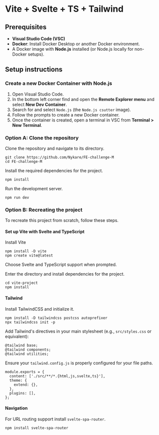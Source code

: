 # Vite + Svelte + TS + Tailwind

## Prerequisites

- **Visual Studio Code (VSC)**
- **Docker**: Install Docker Desktop or another Docker environment.
- A Docker image with **Node.js** installed (or Node.js locally for non-Docker setups).

## Setup instructions

### Create a new Docker Container with Node.js

1. Open Visual Studio Code.
2. In the bottom left corner find and open the **Remote Explorer menu** and select **New Dev Container**.
3. Search for and select `Node.js` (the `Node.js csutter` image).
4. Follow the prompts to create a new Docker container.
5. Once the container is created, open a terminal in VSC from **Terminal > New Terminal**.

### Option A: Clone the repository

Clone the repository and navigate to its directory.

```
git clone https://github.com/Nykare/FE-challenge-M
cd FE-challenge-M
```

Install the required dependencies for the project.

```
npm install
```
Run the development server.

```
npm run dev
```

### Option B: Recreating the project

To recreate this project from scratch, follow these steps.

#### Set up Vite with Svelte and TypeScript

Install Vite

```
npm install -D vite
npm create vite@latest
```

Choose Svelte and TypeScript support when prompted.

Enter the directory and install dependencies for the project.

```
cd vite-project
npm install
```

#### Tailwind

Install TailwindCSS and initialize it.

```
npm install -D tailwindcss postcss autoprefixer
npx tailwindcss init -p
```

Add Tailwind's directives in your main stylesheet (e.g., `src/styles.css` or equivalent):

```
@tailwind base;
@tailwind components;
@tailwind utilities;
```

Ensure your `tailwind.config.js` is properly configured for your file paths.

```
module.exports = {
  content: ['./src/**/*.{html,js,svelte,ts}'],
  theme: {
    extend: {},
  },
  plugins: [],
};
```

#### Navigation

For URL routing support install `svelte-spa-router`.

```
npm install svelte-spa-router
```
